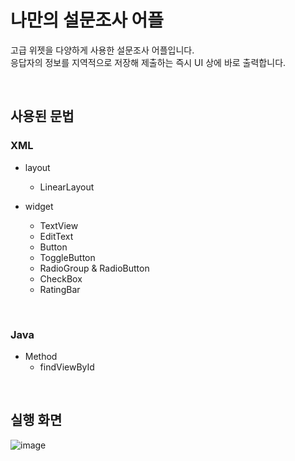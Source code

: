 # 나만의 설문조사 어플

고급 위젯을 다양하게 사용한 설문조사 어플입니다.
</br>
응답자의 정보를 지역적으로 저장해
제출하는 즉시 UI 상에 바로 출력합니다.

</br>

## 사용된 문법

### XML

* layout 
  * LinearLayout

* widget
  * TextView
  * EditText
  * Button
  * ToggleButton
  * RadioGroup & RadioButton
  * CheckBox
  * RatingBar
  
</br>

### Java
* Method
  * findViewById


</br>

## 실행 화면

![image](https://github.com/SeoJH27/2023_JH_SurveyApp/assets/63250559/d75a9420-9cfd-4759-875d-02305f974aff)
